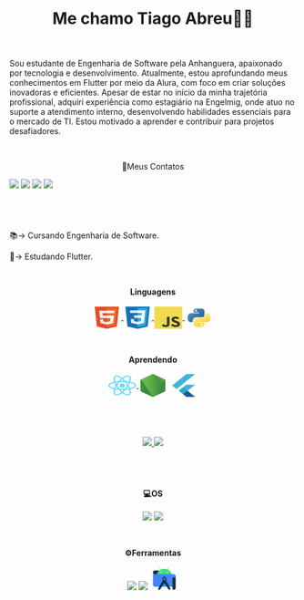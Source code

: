 <h1 align='center'>
Me chamo Tiago Abreu👨‍💻<br/><br/>
</h1>
<p> Sou estudante de Engenharia de Software pela Anhanguera, apaixonado por tecnologia e desenvolvimento. Atualmente, estou aprofundando meus conhecimentos em Flutter por meio da Alura, com foco em criar soluções inovadoras e eficientes. Apesar de estar no início da minha trajetória profissional, adquiri experiência como estagiário na Engelmig, onde atuo no suporte a atendimento interno, desenvolvendo habilidades essenciais para o mercado de TI. Estou motivado a aprender e contribuir para projetos desafiadores.
</p>
<br/>
<p align='center'>📩Meus Contatos</p>

<p align='center'>
  
  <a href="https://www.linkedin.com/in/tiago-narcelha-abreu/"><img height="30" src="https://img.shields.io/badge/LinkedIn-0077B5?style=for-the-badge&logo=linkedin&logoColor=white"></a>
  <a href="https://www.instagram.com/abreutiago20/"><img height="30" src="https://img.shields.io/badge/Instagram-E4405F?style=for-the-badge&logo=instagram&logoColor=white"/></a>
  <a href="mailto:tiagoabreudev@gmail.com"><img height="30" src="https://img.shields.io/badge/Gmail-D14836?style=for-the-badge&logo=gmail&logoColor=white"></a>
  <a href = "https://x.com/tigaasdev"><img height="30" src="https://img.shields.io/badge/Twitter-1DA1F2?style=for-the-badge&logo=twitter&logoColor=white"></a>
</p>

#

<br/>
<p>📚→ Cursando Engenharia de Software.</p>
<p>📘→ Estudando Flutter.</p>
<br/>
<p align='center'>
  <b>Linguagens</b><br/><br/>
  <a href="https://github.com/tiagoaabreu"><img align="center" alt="HTML" height="40" width="50" src="https://raw.githubusercontent.com/devicons/devicon/master/icons/html5/html5-original.svg"/>
    <img align="center" alt="CSS" height="40" width="50" src="https://raw.githubusercontent.com/devicons/devicon/master/icons/css3/css3-original.svg"/>
    <img align="center" alt="JavaScript" height="40" width="50" src="https://raw.githubusercontent.com/devicons/devicon/master/icons/javascript/javascript-original.svg"/>
    <img align="center" alt="Python" height="40" width="50" src="https://raw.githubusercontent.com/devicons/devicon/master/icons/python/python-original.svg"/></a>
</p>
<br/>
<p align='center'>
  <b>Aprendendo</b><br/><br/>
  <a href="https://github.com/tiagoaabreu"><img align="center" alt="React" height="40" width="50" src="https://raw.githubusercontent.com/devicons/devicon/master/icons/react/react-original.svg"/>
  <img align="center" alt="NodeJS" height="40" width="50" src="https://raw.githubusercontent.com/devicons/devicon/master/icons/nodejs/nodejs-original.svg"/></a>
  <a href="https://github.com/tiagoaabreu"><img align='center' alt='Flutter 'height="40" width="50"  src="https://raw.githubusercontent.com/devicons/devicon/refs/heads/master/icons/flutter/flutter-original.svg"</></a>
</p>

#

<br/>
<p align='center'>
  <a href="https://github.com/tiagoaabreu">
  <img height ="180em" src="https://github-readme-stats.vercel.app/api?username=tiagoaabreu&show_icons=true&theme=dracula">
  <img height="180em" src="https://github-readme-stats.vercel.app/api/top-langs/?username=tiagoaabreu&layout=compact&langs_count=8&theme=dracula"></a>
</p>

#

<br/>
<p align='center'>
  <b>💻OS</b><br/><br/>
  <a href="https://github.com/tiagoaabreu"><img src="https://img.shields.io/badge/Windows-0078D6?style=for-the-badge&logo=windows&logoColor=white"/></a>
  <a href="https://github.com/tiagoaabreu"><img src="https://img.shields.io/badge/Pop!_OS-48B9C7?style=for-the-badge&logo=Pop!_OS&logoColor=white"/></a>
</p>
<br/>
<p align='center'>
  <b>⚙Ferramentas</b><br/><br/>
  <a href="https://code.visualstudio.com/"><img height="40" src="https://img.shields.io/badge/VS_Code-0078D4?style=for-the-badge&logo=visual%20studio%20code&logoColor=white"></a>
  <a href="https://git-scm.com/"><img height="40" src="https://img.shields.io/badge/Git-F05032?style=for-the-badge&logo=git&logoColor=white"/></a>
  <img height="40" width="50" src="https://raw.githubusercontent.com/devicons/devicon/refs/heads/master/icons/androidstudio/androidstudio-original.svg"/>
</p>

